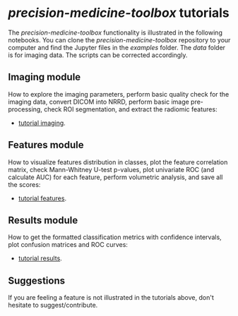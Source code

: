 # *precision-medicine-toolbox* tutorials
The *precision-medicine-toolbox* functionality is illustrated in the following notebooks. 
You can clone the *precision-medicine-toolbox* repository to your computer and find the Jupyter files 
in the *examples* folder. The *data* folder is for imaging data. 
The scripts can be corrected accordingly.
## Imaging module
How to explore the imaging parameters, perform basic quality check for the imaging data, convert DICOM into NRRD, 
perform basic image pre-processing, check ROI segmentation, and extract the radiomic features:  

* [tutorial imaging](imaging_module.md).
## Features module
How to visualize features distribution in classes, 
plot the feature correlation matrix, 
check Mann-Whitney U-test p-values, plot univariate ROC 
(and calculate AUC) for each feature, perform volumetric analysis, 
and save all the scores:

* [tutorial features](features_module.md).
## Results module
How to get the formatted classification metrics with confidence intervals, 
plot confusion matrices and ROC curves: 

* [tutorial results](results_module.md).
## Suggestions
If you are feeling a feature is not illustrated in the tutorials above, 
don't hesitate to suggest/contribute.